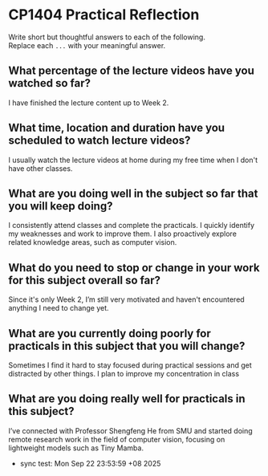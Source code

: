 # CP1404 Practical Reflection

Write short but thoughtful answers to each of the following.  
Replace each `...` with your meaningful answer.

## What percentage of the lecture videos have you watched so far?

I have finished the lecture content up to Week 2.

## What time, location and duration have you scheduled to watch lecture videos?

I usually watch the lecture videos at home during my free time when I don't have other classes.



## What are you doing well in the subject so far that you will keep doing?

I consistently attend classes and complete the practicals. I quickly identify my weaknesses and work to improve them. I also proactively explore related knowledge areas, such as computer vision.
## What do you need to stop or change in your work for this subject overall so far?
Since it's only Week 2, I’m still very motivated and haven't encountered anything I need to change yet.


## What are you currently doing poorly for practicals in this subject that you will change?

Sometimes I find it hard to stay focused during practical sessions and get distracted by other things. I plan to improve my concentration in class

## What are you doing really well for practicals in this subject?
I’ve connected with Professor Shengfeng He from SMU and started doing remote research work in the field of computer vision, focusing on lightweight models such as Tiny Mamba.

- sync test: Mon Sep 22 23:53:59 +08 2025
